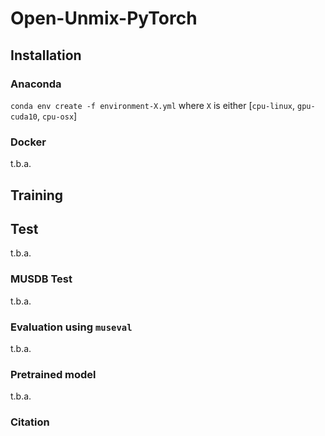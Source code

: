 # Open-Unmix-PyTorch

## Installation

### Anaconda

`conda env create -f environment-X.yml` where `X` is either [`cpu-linux`, `gpu-cuda10`, `cpu-osx`]

### Docker

t.b.a.

## Training

## Test

t.b.a.

### MUSDB Test

t.b.a.

### Evaluation using `museval`

t.b.a.

### Pretrained model

t.b.a.

### Citation